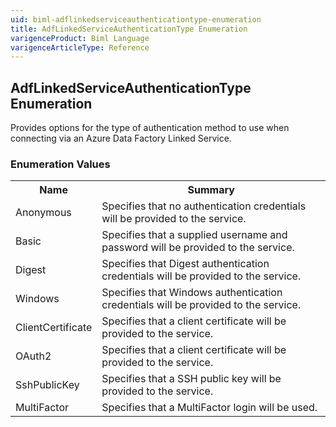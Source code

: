 ```yaml
---
uid: biml-adflinkedserviceauthenticationtype-enumeration
title: AdfLinkedServiceAuthenticationType Enumeration
varigenceProduct: Biml Language
varigenceArticleType: Reference
---
```


## AdfLinkedServiceAuthenticationType Enumeration<div class="LanguageSummary"><div class ="SummaryItem">Provides options for the type of authentication method to use when connecting via an Azure Data Factory Linked Service.</div></div><div class="EnumValueGroup">### Enumeration Values<table id="EnumValue" class="MemberList"><tbody><tr><th class="MemberNameColumnHeader">Name</th><th class="MemberSummaryColumnHeader">Summary</th></tr><tr class="cd0"><td class="MemberName">Anonymous</td><td class="MemberSummary"><div class ="SummaryItem">Specifies that no authentication credentials will be provided to the service.</div> </td></tr><tr class="cd1"><td class="MemberName">Basic</td><td class="MemberSummary"><div class ="SummaryItem">Specifies that a supplied username and password will be provided to the service.</div> </td></tr><tr class="cd0"><td class="MemberName">Digest</td><td class="MemberSummary"><div class ="SummaryItem">Specifies that Digest authentication credentials will be provided to the service.</div> </td></tr><tr class="cd1"><td class="MemberName">Windows</td><td class="MemberSummary"><div class ="SummaryItem">Specifies that Windows authentication credentials will be provided to the service.</div> </td></tr><tr class="cd0"><td class="MemberName">ClientCertificate</td><td class="MemberSummary"><div class ="SummaryItem">Specifies that a client certificate will be provided to the service.</div> </td></tr><tr class="cd1"><td class="MemberName">OAuth2</td><td class="MemberSummary"><div class ="SummaryItem">Specifies that a client certificate will be provided to the service.</div> </td></tr><tr class="cd0"><td class="MemberName">SshPublicKey</td><td class="MemberSummary"><div class ="SummaryItem">Specifies that a SSH public key will be provided to the service.</div> </td></tr><tr class="cd1"><td class="MemberName">MultiFactor</td><td class="MemberSummary"><div class ="SummaryItem">Specifies that a MultiFactor login will be used.</div> </td></tr></tbody></table></div>